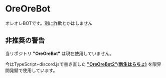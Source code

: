 # OreOreBot
オレオレBOTです。別に詐欺とかはしません

## 非推奨の警告

当リポジトリ **"OreOreBot"** は現在使用していません。

今はTypeScript+discord.jsで書き直した [**"OreOreBot2"(新生はらちょ)**](https://github.com/approvers/OreOreBot2) を限界開発鯖で使用しています。 
